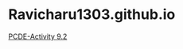 # Ravicharu1303.github.io

<a href="https://ravicharu1303.github.io/PCDE-Activity-9.1/"> PCDE-Activity 9.2 </a>
